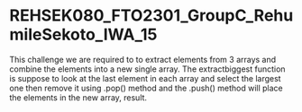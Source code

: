 # REHSEK080_FTO2301_GroupC_RehumileSekoto_IWA_15

This challenge we are required to to extract elements from 3 arrays and combine the elements into a new single array. The extractbiggest function is suppose to look at the last element in each array and select the largest one then remove it using .pop() method and the .push() method will place the elements in the new array, result.



